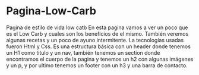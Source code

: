 # Pagina-Low-Carb
Pagina de estilo de vida low catb
En esta pagina vamos a ver un poco que es el Low Carb y cuales son los beneficios de el mismo. También veremos algunas recetas y un poco de ayuno intermitente.
La tecnologías usadas fueron Html y Css.
Es una estructura básica con un header donde tenemos un H1 como titulo y un nav, también tenemos un section donde encontramos el cuerpo de la pagina y tenemos un h2 con algunas imágenes y un p, y por ultimo tenemos un footer con un h3 y una barra de contacto.
